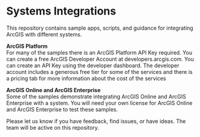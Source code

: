 <h1>Systems Integrations</h1>

This repository contains sample apps, scripts, and guidance for integrating ArcGIS with different systems.

**ArcGIS Platform**</br>
For many of the samples there is an ArcGIS Platform API Key required. You can create a free ArcGIS Developer Account at developers.arcgis.com. You can create an API Key using the developer dashboard. The developer account includes a generous free tier for some of the services and there is a pricing tab for more information about the cost of the services

**ArcGIS Online and ArcGIS Enterprise**</br>
Some of the samples demonstrate integrating ArcGIS Online and ArcGIS Enterprise with a system. You will need your own license for ArcGIS Online and ArcGIS Enterprise to test these samples.

Please let us know if you have feedback, find issues, or have ideas. The team will be active on this repository.
